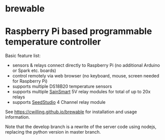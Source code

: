 # brewable

# Raspberry Pi based programmable temperature controller

Basic feature list:
* sensors & relays connect directly to Raspberry Pi (no additional Arduino or Spark etc. boards)
* control remotely via web browser (no keyboard, mouse, screen needed for Raspberry Pi)
* supports multiple DS18B20 temperature sensors
* supports multiple [SainSmart](http://www.sainsmart.com/sainsmart-relay-module-for-arduino-raspberry-pi.html) 5V relay modules for total of up to 20x relays
* supports [SeedStudio](http://www.seeedstudio.com/wiki/Raspberry_Pi_Relay_Board_v1.0) 4 Channel relay module

See https://cwilling.github.io/brewable for installation and usage information.

Note that the develop branch is a rewrite of the server code using nodejs, replacing the python version in master branch.

